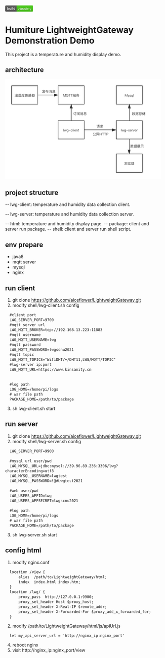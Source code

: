 [![Build Status](https://raw.githubusercontent.com/aiceflower/assets/master/img/build-passing.png)](https://www.kinsanity.cn/view)

# Humiture LightweightGateway Demonstration Demo
  This project is a temperature and humidity display demo.

## architecture
  [![Build Status](https://raw.githubusercontent.com/aiceflower/assets/master/img/lwg/ht_arch.png)](https://www.kinsanity.cn/view)
## project structure
  -- lwg-client: temperature and humidity data collection client.
  
  -- lwg-server: temperature and humidity data collection server.
  
  -- html: temperature and humidity display page.
  -- package: client and server run package.
  -- shell: client and server run shell script.
  
## env prepare
  - java8
  - mqtt server
  - mysql 
  - nginx

## run client
1. git clone https://github.com/aiceflower/LightweightGateway.git
2. modify shell/lwg-client.sh config
```shell
  #client port
  LWG_SERVER_PORT=9700
  #mqtt server url
  LWG_MQTT_BROKER=tcp://192.168.13.223:11883
  #mqtt username
  LWG_MQTT_USERNAME=lwg
  #mqtt password
  LWG_MQTT_PASSWORD=lwgscnu2021
  #mqtt topic
  LWG_MQTT_TOPICS="WifiDHT/+/DHT11,LWG/MQTT/TOPIC"
  #lwg-server ip:port
  LWG_MQTT_URL=https://www.kinsanity.cn

 
  #log path
  LOG_HOME=/home/pi/logs
  # war file path
  PACKAGE_HOME=/path/to/package
```
3. sh lwg-client.sh start


## run server
1. git clone https://github.com/aiceflower/LightweightGateway.git
2. modify shell/lwg-server.sh config
```shell
  LWG_SERVER_PORT=9900

  #mysql url user/pwd
  LWG_MYSQL_URL=jdbc:mysql://39.96.89.236:3306/lwg?characterEncoding=utf8
  LWG_MYSQL_USERNAME=lwgtest
  LWG_MYSQL_PASSWORD=!@#Lwgtest2021

  #web user/pwd
  LWG_USERS_APPID=lwg
  LWG_USERS_APPSECRET=lwgscnu2021

  #log path
  LOG_HOME=/home/pi/logs
  # war file path
  PACKAGE_HOME=/path/to/package
```
3. sh lwg-server.sh start

## config html
1. modify nginx.conf
```
  location /view {
      alias  /path/to/LightweightGateway/html;
      index  index.html index.htm;
  }
  location /lwg/ {
      proxy_pass  http://127.0.0.1:9900; 
      proxy_set_header Host $proxy_host; 
      proxy_set_header X-Real-IP $remote_addr;
      proxy_set_header X-Forwarded-For $proxy_add_x_forwarded_for;
  }
```
2. modify /path/to/LightweightGateway/html/js/apiUrl.js 
```
  let my_api_server_url = 'http://nginx_ip:nginx_port'
```
4. reboot nginx
5. visit http://nginx_ip:nginx_port/view


